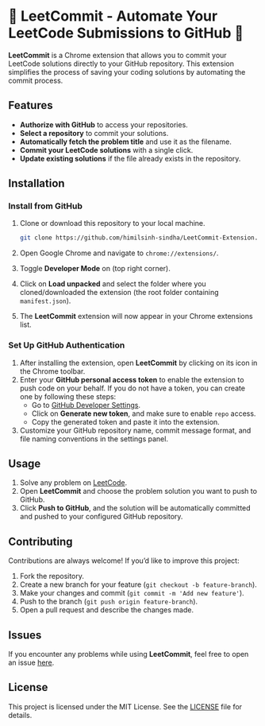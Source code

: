 # 🎯 **LeetCommit** - Automate Your LeetCode Submissions to GitHub 🚀

**LeetCommit** is a Chrome extension that allows you to commit your LeetCode solutions directly to your GitHub repository. This extension simplifies the process of saving your coding solutions by automating the commit process.

## Features

- **Authorize with GitHub** to access your repositories.
- **Select a repository** to commit your solutions.
- **Automatically fetch the problem title** and use it as the filename.
- **Commit your LeetCode solutions** with a single click.
- **Update existing solutions** if the file already exists in the repository.

## Installation

### Install from GitHub

1. Clone or download this repository to your local machine.

   ```bash
   git clone https://github.com/himilsinh-sindha/LeetCommit-Extension.git
   ```

2. Open Google Chrome and navigate to `chrome://extensions/`.

3. Toggle **Developer Mode** on (top right corner).

4. Click on **Load unpacked** and select the folder where you cloned/downloaded the extension (the root folder containing `manifest.json`).

5. The **LeetCommit** extension will now appear in your Chrome extensions list.

### Set Up GitHub Authentication

1. After installing the extension, open **LeetCommit** by clicking on its icon in the Chrome toolbar.
2. Enter your **GitHub personal access token** to enable the extension to push code on your behalf. If you do not have a token, you can create one by following these steps:
   - Go to [GitHub Developer Settings](https://github.com/settings/tokens).
   - Click on **Generate new token**, and make sure to enable `repo` access.
   - Copy the generated token and paste it into the extension.
3. Customize your GitHub repository name, commit message format, and file naming conventions in the settings panel.

## Usage

1. Solve any problem on [LeetCode](https://leetcode.com).
2. Open **LeetCommit** and choose the problem solution you want to push to GitHub.
3. Click **Push to GitHub**, and the solution will be automatically committed and pushed to your configured GitHub repository.

## Contributing

Contributions are always welcome! If you’d like to improve this project:

1. Fork the repository.
2. Create a new branch for your feature (`git checkout -b feature-branch`).
3. Make your changes and commit (`git commit -m 'Add new feature'`).
4. Push to the branch (`git push origin feature-branch`).
5. Open a pull request and describe the changes made.

## Issues

If you encounter any problems while using **LeetCommit**, feel free to open an issue [here](https://github.com/himilsinh-sindha/LeetCommit-Extension/issues).

## License

This project is licensed under the MIT License. See the [LICENSE](https://github.com/himilsinh-sindha/LeetCommit-Extension/blob/main/LICENSE) file for details.
